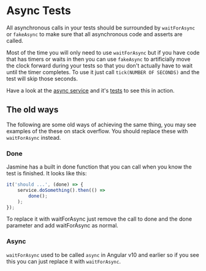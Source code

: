 # Async Tests
All asynchronous calls in your tests should be surrounded by `waitForAsync` or `fakeAsync` to make sure that all asynchronous code and asserts are called.

Most of the time you will only need to use `waitForAsync` but if you have code that has timers or waits in then you can use `fakeAsync` to artificially move the clock forward during your tests so that you don't actually have to wait until the timer completes. To use it just call `tick(NUMBER OF SECONDS)` and the test will skip those seconds.

Have a look at the [async service](async.service.ts) and it's [tests](async.service.spec.ts) to see this in action.

## The old ways

The following are some old ways of achieving the same thing, you may see examples of the these on stack overflow. You should replace these with `waitForAsync` instead.

### Done

Jasmine has a built in done function that you can call when you know the test is finished. It looks like this:

```typescript
it('should ...', (done) => {
	service.doSomething().then(() => 
		done();
	);
});
```
To replace it with waitForAsync just remove the call to done and the done parameter and add waitForAsync as normal.

### Async
`waitForAsync` used to be called `async` in Angular v10 and earlier so if you see this you can just replace it with `waitForAsync`.